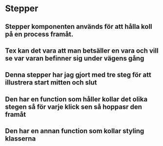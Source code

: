 # Stepper
## Stepper komponenten används för att hålla koll på en process framåt.
## Tex kan det vara att man betsäller en vara och vill se var varan befinner sig under vägens gång
## Denna stepper har jag gjort med tre steg för att illustrera start mitten och slut
## Den har en function som håller kollar det olika stegen så för varje klick sen så hoppasr den framåt
## Den har en annan function som kollar styling klasserna
